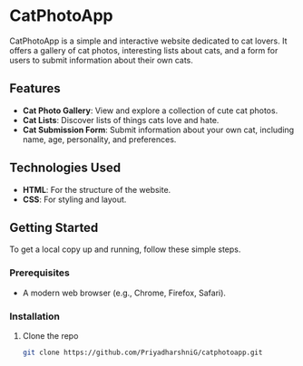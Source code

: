 # CatPhotoApp

CatPhotoApp is a simple and interactive website dedicated to cat lovers. It offers a gallery of cat photos, interesting lists about cats, and a form for users to submit information about their own cats.

## Features

- **Cat Photo Gallery**: View and explore a collection of cute cat photos.
- **Cat Lists**: Discover lists of things cats love and hate.
- **Cat Submission Form**: Submit information about your own cat, including name, age, personality, and preferences.

## Technologies Used

- **HTML**: For the structure of the website.
- **CSS**: For styling and layout.

## Getting Started

To get a local copy up and running, follow these simple steps.

### Prerequisites

- A modern web browser (e.g., Chrome, Firefox, Safari).

### Installation

1. Clone the repo
   ```sh
   git clone https://github.com/PriyadharshniG/catphotoapp.git
